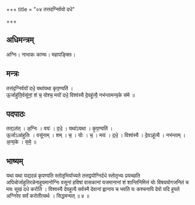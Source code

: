 +++
title = "०४ तत्तदग्निर्वयो दधे"

+++
## अधिमन्त्रम्
अग्निः। नाभाकः काण्वः। महापङ्क्तिः।

## मन्त्रः
तत्त॑द॒ग्निर्वयो॑ दधे॒ यथा॑यथा कृप॒ण्यति॑ ।  
ऊ॒र्जाहु॑ति॒र्वसू॑नां॒ शं च॒ योश्च॒ मयो॑ दधे॒ विश्व॑स्यै दे॒वहू॑त्यै॒ नभ॑न्तामन्य॒के स॑मे ॥

## पदपाठः
तत्ऽत॑त् । अ॒ग्निः । वयः॑ । द॒धे॒ । यथा॑ऽयथा । कृ॒प॒ण्यति॑ ।  
ऊ॒र्जाऽआ॑हुतिः । वसू॑नाम् । शम् । च॒ । योः । च॒ । मयः॑ । द॒धे॒ । विश्व॑स्यै । दे॒वऽहू॑त्यै । नभ॑न्ताम् । अ॒न्य॒के । स॒मे॒ ॥

## भाष्यम्
यथा यथा यद्यदन्नं कृपण्यति स्तोतृभिर्याच्यते तत्तद्वयोग्निर्दधे स्तोतृभ्यः प्रयच्छति अपिचोर्जाहुतिरन्नेनाहूयमानोग्निः वसूनां हविषां वासकानां यजमानानां शं शान्तिनिमित्तं योः विषययोगजनितं च मयः सूखं दधे करोति । विश्वस्यै देवहूत्यै सर्वस्मै देवानां ह्वानाय च भवति यः कश्चनापि देवो यदि हूयते अग्निरेव सर्वं करोतीत्यर्थः । सिद्धमन्यत् ॥ ४ ॥
